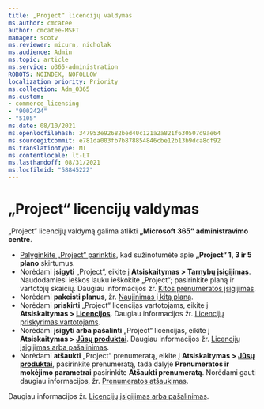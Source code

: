 ```yaml
---
title: „Project“ licencijų valdymas
ms.author: cmcatee
author: cmcatee-MSFT
manager: scotv
ms.reviewer: micurn, nicholak
ms.audience: Admin
ms.topic: article
ms.service: o365-administration
ROBOTS: NOINDEX, NOFOLLOW
localization_priority: Priority
ms.collection: Adm_O365
ms.custom:
- commerce_licensing
- "9002424"
- "5105"
ms.date: 08/10/2021
ms.openlocfilehash: 347953e92682bed40c121a2a821f630507d9ae64
ms.sourcegitcommit: e781da003fb7b878854846cbe12b13b9dca8df92
ms.translationtype: MT
ms.contentlocale: lt-LT
ms.lasthandoff: 08/31/2021
ms.locfileid: "58845222"
---
```

# <a name="project-license-management"></a>„Project“ licencijų valdymas

„Project“ licencijų valdymą galima atlikti **„Microsoft 365“ administravimo centre**.

- [Palyginkite „Project“ parinktis](https://www.microsoft.com/microsoft-365/project/compare-microsoft-project-management-software), kad sužinotumėte apie **„Project“ 1, 3 ir 5 plano** skirtumus.
- Norėdami **įsigyti** „Project“, eikite į **Atsiskaitymas > [Tarnybų įsigijimas](https://go.microsoft.com/fwlink/p/?linkid=868433)**. Naudodamiesi ieškos lauku ieškokite „Project“; pasirinkite planą ir vartotojų skaičių. Daugiau informacijos žr. [Kitos prenumeratos įsigijimas](https://docs.microsoft.com/microsoft-365/commerce/try-or-buy-microsoft-365#buy-a-different-subscription).
- Norėdami **pakeisti planus**, žr. [Naujinimas į kitą planą](https://docs.microsoft.com/microsoft-365/commerce/subscriptions/upgrade-to-different-plan).
- Norėdami **priskirti** „Project“ licencijas vartotojams, eikite į **Atsiskaitymas > [Licencijos](https://go.microsoft.com/fwlink/p/?linkid=842264)**. Daugiau informacijos žr. [Licencijų priskyrimas vartotojams](https://docs.microsoft.com/microsoft-365/admin/manage/assign-licenses-to-users).
- Norėdami **įsigyti arba pašalinti** „Project“ licencijas, eikite į **Atsiskaitymas > [Jūsų produktai](https://go.microsoft.com/fwlink/p/?linkid=842054)**. Daugiau informacijos žr. [Licencijų įsigijimas arba pašalinimas](https://docs.microsoft.com/microsoft-365/commerce/licenses/buy-licenses#add-or-remove-licenses-for-your-business-subscription).
- Norėdami **atšaukti** „Project“ prenumeratą, eikite į **Atsiskaitymas > [Jūsų produktai](https://go.microsoft.com/fwlink/p/?linkid=842054)**, pasirinkite prenumeratą, tada dalyje **Prenumeratos ir mokėjimo parametrai** pasirinkite **Atšaukti prenumeratą**. Norėdami gauti daugiau informacijos, žr. [Prenumeratos atšaukimas](https://docs.microsoft.com/microsoft-365/commerce/subscriptions/cancel-your-subscription).

Daugiau informacijos žr. [Licencijų įsigijimas arba pašalinimas](https://docs.microsoft.com/microsoft-365/commerce/licenses/buy-licenses).
